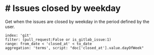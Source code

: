 # \# Issues closed by weekday

Get when the issues are closed by weekday in the period defined by the user.

```
index: 'git'
filter: (pull_request:False or is_gitlab_issue:1)
range: from_date < 'closed_at' < to_date
aggregation: 'terms', script: "doc['closed_at'].value.dayOfWeek"
```
